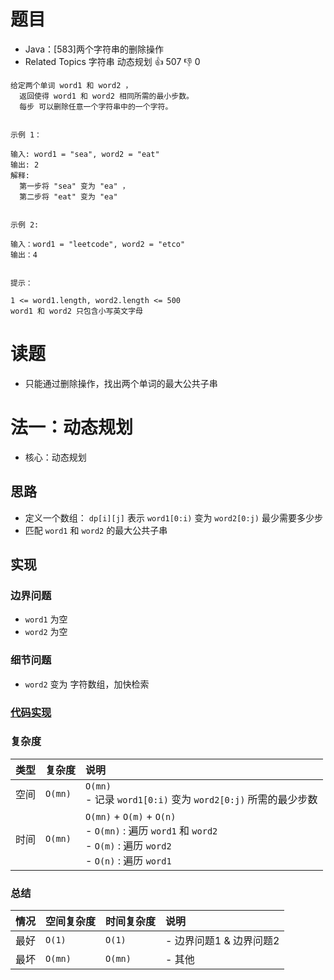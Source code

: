 # 题目

- Java：[583]两个字符串的删除操作
- Related Topics 字符串 动态规划 👍 507 👎 0

```text
给定两个单词 word1 和 word2 ，
  返回使得 word1 和 word2 相同所需的最小步数。 
  每步 可以删除任意一个字符串中的一个字符。 


示例 1： 

输入: word1 = "sea", word2 = "eat"
输出: 2
解释: 
  第一步将 "sea" 变为 "ea" ，
  第二步将 "eat" 变为 "ea"


示例 2: 

输入：word1 = "leetcode", word2 = "etco"
输出：4


提示： 

1 <= word1.length, word2.length <= 500 
word1 和 word2 只包含小写英文字母 
```

# 读题

- 只能通过删除操作，找出两个单词的最大公共子串

# 法一：动态规划

- 核心：动态规划

## 思路

- 定义一个数组： `dp[i][j]` 表示 `word1[0:i)` 变为 `word2[0:j)` 最少需要多少步
- 匹配 `word1` 和 `word2` 的最大公共子串

## 实现

### 边界问题

- `word1` 为空
- `word2` 为空

### 细节问题

- `word2` 变为 字符数组，加快检索

### [代码实现](Demo01.java)

### 复杂度

类型 | 复杂度 | 说明
:--- |:--- |:---
空间 | `O(mn)` | `O(mn)` </br> - 记录 `word1[0:i)` 变为 `word2[0:j)` 所需的最少步数
时间 | `O(mn)` | `O(mn)` + `O(m)` + `O(n)` </br> - `O(mn)` : 遍历 `word1` 和 `word2` </br> - `O(m)` : 遍历 `word2` </br> - `O(n)` : 遍历 `word1`

### 总结

情况 | 空间复杂度 | 时间复杂度 | 说明
:--- |:--- |:--- |:---
最好 | `O(1)` | `O(1)` | - 边界问题1 & 边界问题2
最坏 | `O(mn)` | `O(mn)` | - 其他
